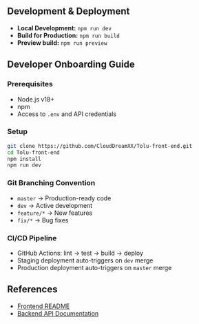 ## Development & Deployment

- **Local Development:** `npm run dev`
- **Build for Production:** `npm run build`
- **Preview build:** `npm run preview`

## Developer Onboarding Guide

### Prerequisites

- Node.js v18+
- npm
- Access to `.env` and API credentials

### Setup

```bash
git clone https://github.com/CloudDreamXX/Tolu-front-end.git
cd Tolu-front-end
npm install
npm run dev
```

### Git Branching Convention

- `master` → Production-ready code
- `dev` → Active development
- `feature/*` → New features
- `fix/*` → Bug fixes

### CI/CD Pipeline

- GitHub Actions: lint → test → build → deploy
- Staging deployment auto-triggers on `dev` merge
- Production deployment auto-triggers on `master` merge

## References

- [Frontend README](../README.md)
- [Backend API Documentation](https://search.vitai.health:8000/)
